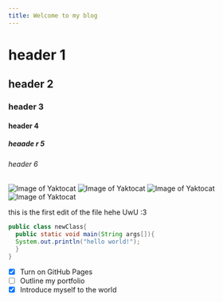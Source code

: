 ```yaml
---
title: Welcome to my blog
---
```


# header 1
## header 2
### header 3
#### header 4
##### heaade r 5 
###### header 6
![Image of Yaktocat](https://variety.com/wp-content/uploads/2021/07/Rick-Astley-Never-Gonna-Give-You-Up.png)
![Image of Yaktocat](https://media.printables.com/media/prints/494970/images/4032138_c0632250-5f4f-4c3f-a0e6-5b6fd0f81e5b/thumbs/cover/800x800/png/1684951169944246.png)
![Image of Yaktocat](https://i.redd.it/zc1g942fi0u41.jpg)
![Image of Yaktocat](https://m.media-amazon.com/images/M/MV5BZmM0MTI5MjAtYWI4YS00MmUzLWEyYWEtOGQ0YjZjYzQ0NzI3XkEyXkFqcGc@._V1_.jpg)

this is the first edit of the file hehe UwU :3

``` java
public class newClass{
  public static void main(String args[]){
  System.out.println("hello world!");
  }
}
```

- [x] Turn on GitHub Pages
- [ ] Outline my portfolio
- [x] Introduce myself to the world
